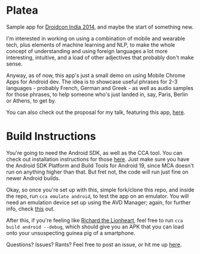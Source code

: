 Platea
======

Sample app for [Droidcon India 2014](https://droidcon.in/2014), and maybe the start of something new.

I'm interested in working on using a combination of mobile and wearable tech,
plus elements of machine learning and NLP, to make the whole concept of understanding
and using foreign languages a lot more interesting, intuitive, and a load of other adjectives
that probably don't make sense.

Anyway, as of now, this app's just a small demo on using Mobile Chrome Apps for Android dev.
The idea is to showcase useful phrases for 2-3 languages - probably French, German
and Greek - as well as audio samples for those phrases, to help someone who's just
landed in, say, Paris, Berlin or Athens, to get by.

You can also check out the proposal for my talk, featuring this app, [here](https://funnel.hasgeek.com/droidcon2014/1343-mobile-chrome-apps-html5-mobile-apps-done-right).

Build Instructions
===================

You're going to need the Android SDK, as well as the CCA tool. You can check out
installation instructions for those [here](https://github.com/MobileChromeApps/mobile-chrome-apps/blob/master/docs/Installation.md).
Just make sure you have the Android SDK Platform and Build Tools for Android 19, since MCA doesn't run on
anything higher than that. But fret not, the code will run just fine on newer Android builds.

Okay, so once you're set up with this, simple fork/clone this repo, and inside the repo,
run ```cca emulate android```, to test the app on an emulator. You will need an emulation device set up
using the AVD Manager; again, for further info, check [this](https://github.com/MobileChromeApps/mobile-chrome-apps/blob/master/docs/Develop.md) out.

After this, if you're feeling like [Richard the Lionheart](http://en.wikipedia.org/wiki/Richard_I_of_England),
feel free to run ```cca build android --debug```, which should give you an APK that you can load onto
your unsuspecting guinea pig of a smartphone.


Questions? Issues? Rants? Feel free to post an issue, or hit me up [here](http://rudimk.github.io/contact/).
